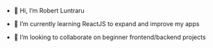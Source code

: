 - 👋 Hi, I’m Robert Luntraru
 
- 🌱 I’m currently learning ReactJS  to expand and improve my apps
- 💞️ I’m looking to collaborate on beginner frontend/backend projects

<!---
Mxk01/Mxk01 is a ✨ special ✨ repository because its `README.md` (this file) appears on your GitHub profile.
You can click the Preview link to take a look at your changes.
--->
